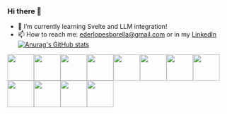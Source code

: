### Hi there 👋

- 🌱 I’m currently learning Svelte and LLM integration!
- 📫 How to reach me: ederlopesborella@gmail.com or in my <a href="https://www.linkedin.com/in/eder-borella">LinkedIn</a>
[![Anurag's GitHub stats](https://github-readme-stats.vercel.app/api?username=EderBorella)](https://github.com/anuraghazra/github-readme-stats)

<img src="https://user-images.githubusercontent.com/94374354/202450147-cfd51e19-6d1b-49df-b834-890d17945197.png" width="60" height="60" /><img src="https://user-images.githubusercontent.com/94374354/202450261-41f7c6c3-01e5-477a-9bec-5fadcf2508a7.png" width="60" height="60" /><img src="https://user-images.githubusercontent.com/94374354/202450364-1cba09ea-7dd3-41f6-adc1-02384724e656.png" width="60" height="60" /><img src="https://user-images.githubusercontent.com/94374354/202450432-9721384d-7ffa-4c5a-8976-7cd765d85a00.png" width="60" height="60" /><img src="https://user-images.githubusercontent.com/94374354/202450767-3c99cd10-a690-4cc2-912d-94caffe7c964.png" width="60" height="60" /><img src="https://user-images.githubusercontent.com/94374354/202450842-16ee6af7-de9a-44cd-bb4f-5685edf8c2bc.png" width="60" height="60" /><img src="https://user-images.githubusercontent.com/94374354/202451005-89819ece-f4c2-4523-b3c5-e724464ad633.png" width="60" height="60" /><img src="https://user-images.githubusercontent.com/94374354/202451105-33157685-5e55-45d1-8d7b-34e2d689c5f9.png" width="60" height="60" /><img src="https://user-images.githubusercontent.com/94374354/202451520-1c1a5b4e-c055-4153-a0f0-1f4845a589f7.png" width="60" height="60" /><img src="https://user-images.githubusercontent.com/94374354/202452507-2e90666e-ab12-45a9-943a-0472b98a18a0.png" width="60" height="60" /><img src="https://user-images.githubusercontent.com/94374354/202452828-24f091ec-6980-4dff-8a8c-7ea1e63ce9b4.png" width="60" height="60" /><img src="https://user-images.githubusercontent.com/94374354/202453149-e01cd290-b044-482e-b470-73ea8ae180ab.png" width="60" height="60" />

<!--

- 🔭 I’m currently working on ...
- 🌱 I’m currently learning ...
- 👯 I’m looking to collaborate on ...
- 🤔 I’m looking for help with ...
- 💬 Ask me about ...
- 📫 How to reach me: ...
- 😄 Pronouns: ...
- ⚡ Fun fact: ...
-->
